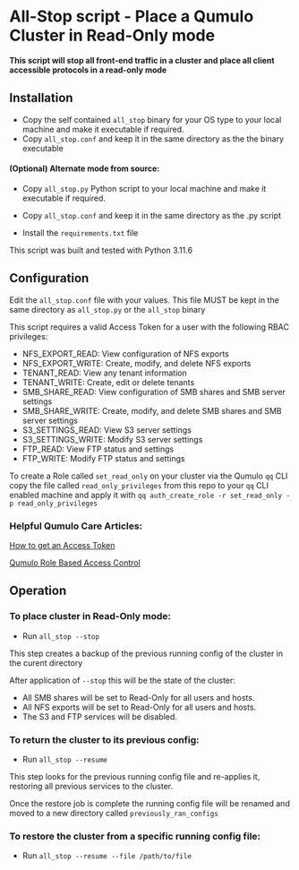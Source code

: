 # All-Stop script - Place a Qumulo Cluster in Read-Only mode

**This script will stop all front-end traffic in a cluster and place all client accessible protocols in a read-only mode**

## Installation

- Copy the self contained `all_stop` binary for your OS type to your local machine and make it executable if required.
- Copy `all_stop.conf` and keep it in the same directory as the the binary executable

#### (Optional) Alternate mode from source:
- Copy `all_stop.py` Python script to your local machine and make it executable if required.

- Copy `all_stop.conf` and keep it in the same directory as the .py script
- Install the `requirements.txt` file

This script was built and tested with Python 3.11.6

## Configuration

Edit the `all_stop.conf` file with your values. This file MUST be kept in the same directory as `all_stop.py` or the `all_stop` binary

This script requires a valid Access Token for a user with the following RBAC privileges:

- NFS_EXPORT_READ: View configuration of NFS exports
- NFS_EXPORT_WRITE: Create, modify, and delete NFS exports
- TENANT_READ: View any tenant information
- TENANT_WRITE: Create, edit or delete tenants
- SMB_SHARE_READ: View configuration of SMB shares and SMB server settings
- SMB_SHARE_WRITE: Create, modify, and delete SMB shares and SMB server settings
- S3_SETTINGS_READ: View S3 server settings
- S3_SETTINGS_WRITE: Modify S3 server settings
- FTP_READ: View FTP status and settings
- FTP_WRITE: Modify FTP status and settings


To create a Role called `set_read_only` on your cluster via the Qumulo `qq` CLI copy the file called `read_only_privileges` from this repo to your `qq` CLI enabled machine and apply it with `qq auth_create_role -r set_read_only -p read_only_privileges`


### Helpful Qumulo Care Articles:

[How to get an Access Token](https://care.qumulo.com/hc/en-us/articles/360004600994-Authenticating-with-Qumulo-s-REST-API#acquiring-a-bearer-token-by-using-the-web-ui-0-3) 

[Qumulo Role Based Access Control](https://care.qumulo.com/hc/en-us/articles/360036591633-Role-Based-Access-Control-RBAC-with-Qumulo-Core#managing-roles-by-using-the-web-ui-0-7)

## Operation

### To place cluster in Read-Only mode:
- Run `all_stop --stop`

This step creates a backup of the previous running config of the cluster in the curent directory

After application of `--stop` this will be the state of the cluster:

- All SMB shares will be set to Read-Only for all users and hosts.
- All NFS exports will be set to Read-Only for all users and hosts.
- The S3 and FTP services will be disabled.

### To return the cluster to its previous config:
- Run `all_stop --resume`

This step looks for the previous running config file and re-applies it, restoring all previous services to the cluster. 

Once the restore job is complete the running config file will be renamed and moved to a new directory called `previously_ran_configs`

### To restore the cluster from a specific running config file:

- Run `all_stop --resume --file /path/to/file`





